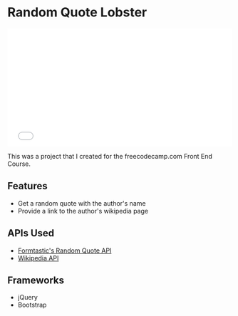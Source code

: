 # Random Quote Lobster

<iframe height='265' scrolling='no' title='Build a random quote machine' src='//codepen.io/jlpayne/embed/yVZrLW/?height=265&theme-id=0&default-tab=js,result&embed-version=2' frameborder='no' allowtransparency='true' allowfullscreen='true' style='width: 100%;'>See the Pen <a href='http://codepen.io/jlpayne/pen/yVZrLW/'>Build a random quote machine</a> by James Payne (<a href='http://codepen.io/jlpayne'>@jlpayne</a>) on <a href='http://codepen.io'>CodePen</a>.
</iframe>

This was a project that I created for the freecodecamp.com Front End Course.

## Features

* Get a random quote with the author's name
* Provide a link to the author's wikipedia page

## APIs Used

* [Formtastic's Random Quote API](http://forismatic.com/en/api/)
* [Wikipedia API](https://www.mediawiki.org/wiki/API:Main_page)

## Frameworks

* jQuery
* Bootstrap
